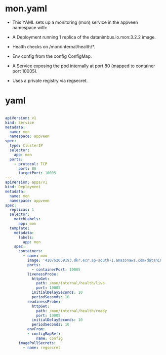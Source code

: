 # mon.yaml

- This YAML sets up a monitoring (mon) service in the appveen namespace with:

- A Deployment running 1 replica of the datanimbus.io.mon:3.2.2 image.

- Health checks on /mon/internal/health/*.

- Env config from the config ConfigMap.

- A Service exposing the pod internally at port 80 (mapped to container port 10005).

- Uses a private registry via regsecret.

# yaml

```yaml

apiVersion: v1
kind: Service
metadata:
  name: mon
  namespace: appveen
spec:
  type: ClusterIP
  selector:
    app: mon
  ports:
    - protocol: TCP
      port: 80
      targetPort: 10005
---
apiVersion: apps/v1
kind: Deployment
metadata:
  name: mon
  namespace: appveen
spec:
  replicas: 1
  selector:
    matchLabels:
      app: mon
  template:
    metadata:
      labels:
        app: mon
    spec:
      containers:
        - name: mon
          image: '410762039193.dkr.ecr.ap-south-1.amazonaws.com/datanimbus.io.mon:3.2.2'
          ports:
            - containerPort: 10005
          livenessProbe:
            httpGet:
              path: /mon/internal/health/live
              port: 10005
            initialDelaySeconds: 10
            periodSeconds: 10
          readinessProbe:
            httpGet:
              path: /mon/internal/health/ready
              port: 10005
            initialDelaySeconds: 10
            periodSeconds: 10
          envFrom:
          - configMapRef:
              name: config
      imagePullSecrets:
        - name: regsecret